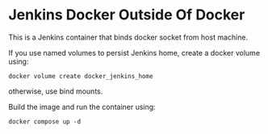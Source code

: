 # Jenkins Docker Outside Of Docker

This is a Jenkins container that binds docker socket from host machine.

If you use named volumes to persist Jenkins home, create a docker volume using:
```shell
docker volume create docker_jenkins_home
```
otherwise, use bind mounts.

Build the image and run the container using:
```shell
docker compose up -d
```